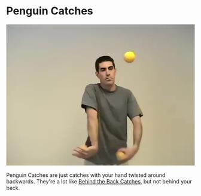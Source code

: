 # Penguin Catches

![PenguinCatches](/resources/videos/poster/penguincatches.jpg)

Penguin Catches are just catches with your hand twisted around backwards. They're a lot like
 [Behind the Back Catches](behindthebackcatch.md), but not behind your back.

